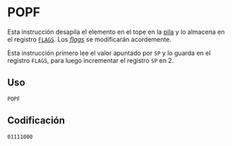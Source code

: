 # POPF

Esta instrucción desapila el elemento en el tope en la [pila](../cpu#pila) y lo almacena en el registro [`FLAGS`](../cpu#flags). Los [_flags_](../cpu#flags) se modificarán acordemente.

Esta instrucción primero lee el valor apuntado por `SP` y lo guarda en el registro `FLAGS`, para luego incrementar el registro `SP` en 2.

## Uso

```vonsim
POPF
```

## Codificación

`01111000`
